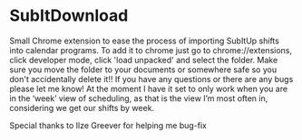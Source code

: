 # SubItDownload
Small Chrome extension to ease the process of importing SubItUp shifts into calendar programs.
To add it to chrome just go to chrome://extensions, click developer mode, click 'load unpacked' and select the folder. Make sure you move the folder to your documents or somewhere safe so you don't accidentally delete it!! If you have any questions or there are any bugs please let me know! At the moment I have it set to only work when you are in the ‘week’ view of scheduling, as that is the view I’m most often in, considering we get our shifts by week.

Special thanks to Ilze Greever for helping me bug-fix
